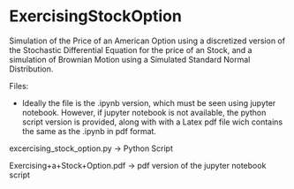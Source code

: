 # ExercisingStockOption

Simulation of the Price of an American Option using a discretized version of the
Stochastic Differential Equation for the price of an Stock, and a simulation of
Brownian Motion using a Simulated Standard Normal Distribution.

Files:
* Ideally the file is the .ipynb version, which must be seen using jupyter notebook.
	However, if jupyter notebook is not available, the python script version is 
	provided, along with with a Latex pdf file wich contains the same as the
	.ipynb in pdf format.

excercising_stock_option.py -> Python Script

Exercising+a+Stock+Option.pdf -> pdf version of the jupyter notebook script
